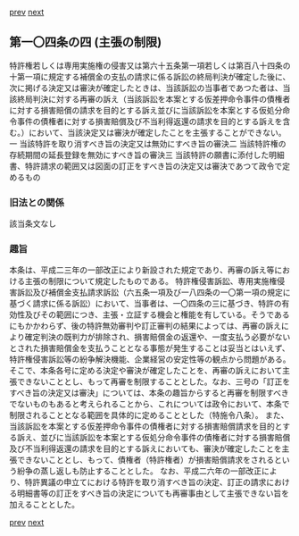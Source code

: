 [prev](/specific/markdowns/特許法/135_Mp-Ch_4-Se_2-At_104_3.md)
[next](/specific/markdowns/特許法/137_Mp-Ch_4-Se_2-At_105.md)
## 第一〇四条の四 (主張の制限)
特許権若しくは専用実施権の侵害又は第六十五条第一項若しくは第百八十四条の十第一項に規定する補償金の支払の請求に係る訴訟の終局判決が確定した後に、次に掲げる決定又は審決が確定したときは、当該訴訟の当事者であつた者は、当該終局判決に対する再審の訴え（当該訴訟を本案とする仮差押命令事件の債権者に対する損害賠償の請求を目的とする訴え並びに当該訴訟を本案とする仮処分命令事件の債権者に対する損害賠償及び不当利得返還の請求を目的とする訴えを含む。）において、当該決定又は審決が確定したことを主張することができない。
一 当該特許を取り消すべき旨の決定又は無効にすべき旨の審決二 当該特許権の存続期間の延長登録を無効にすべき旨の審決三 当該特許の願書に添付した明細書、特許請求の範囲又は図面の訂正をすべき旨の決定又は審決であつて政令で定めるもの

### 旧法との関係
該当条文なし

### 趣旨
本条は、平成二三年の一部改正により新設された規定であり、再審の訴え等における主張の制限について規定したものである。
特許権侵害訴訟、専用実施権侵害訴訟及び補償金支払請求訴訟（六五条一項及び一八四条の一〇第一項の規定に基づく請求に係る訴訟）において、当事者は、一〇四条の三に基づき、特許の有効性及びその範囲につき、主張・立証する機会と権能を有している。そうであるにもかかわらず、後の特許無効審判や訂正審判の結果によっては、再審の訴えにより確定判決の既判力が排除され、損害賠償金の返還や、一度支払う必要がないとされた損害賠償金を支払うこととなる事態が発生することは妥当とはいえず、特許権侵害訴訟等の紛争解決機能、企業経営の安定性等の観点から問題がある。
そこで、本条各号に定める決定や審決が確定したことを、再審の訴えにおいて主張できないこととし、もって再審を制限することとした。なお、三号の「訂正をすべき旨の決定又は審決」については、本条の趣旨からすると再審を制限すべきでないものもあると考えられることから、これについては政令において、本条で制限されることとなる範囲を具体的に定めることとした（特施令八条）。
また、当該訴訟を本案とする仮差押命令事件の債権者に対する損害賠償請求を目的とする訴え、並びに当該訴訟を本案とする仮処分命令事件の債権者に対する損害賠償及び不当利得返還の請求を目的とする訴えにおいても、審決が確定したことを主張できないこととし、もって、債権者（特許権者）が損害賠償請求をされるという紛争の蒸し返しも防止することとした。
なお、平成二六年の一部改正により、特許異議の申立てにおける特許を取り消すべき旨の決定、訂正の請求における明細書等の訂正をすべき旨の決定についても再審事由として主張できない旨を加えることとした。

[prev](/specific/markdowns/特許法/135_Mp-Ch_4-Se_2-At_104_3.md)
[next](/specific/markdowns/特許法/137_Mp-Ch_4-Se_2-At_105.md)